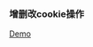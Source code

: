 ### 增删改cookie操作
<a href="http://leoyuan.github.io/assets/cookie-test/cookie.html" target="_blank">Demo</a>
